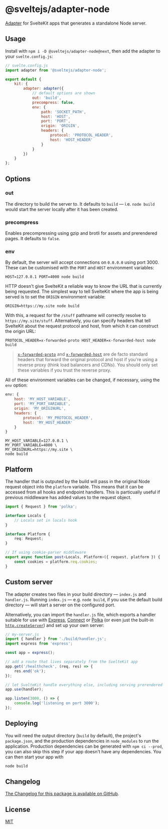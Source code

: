 # @sveltejs/adapter-node

[Adapter](https://kit.svelte.dev/docs#adapters) for SvelteKit apps that generates a standalone Node server.

## Usage

Install with `npm i -D @sveltejs/adapter-node@next`, then add the adapter to your `svelte.config.js`:

```js
// svelte.config.js
import adapter from '@sveltejs/adapter-node';

export default {
	kit: {
		adapter: adapter({
			// default options are shown
			out: 'build',
			precompress: false,
			env: {
				path: 'SOCKET_PATH',
				host: 'HOST',
				port: 'PORT',
				origin: 'ORIGIN',
				headers: {
					protocol: 'PROTOCOL_HEADER',
					host: 'HOST_HEADER'
				}
			}
		})
	}
};
```

## Options

### out

The directory to build the server to. It defaults to `build` — i.e. `node build` would start the server locally after it has been created.

### precompress

Enables precompressing using gzip and brotli for assets and prerendered pages. It defaults to `false`.

### env

By default, the server will accept connections on `0.0.0.0` using port 3000. These can be customised with the `PORT` and `HOST` environment variables:

```
HOST=127.0.0.1 PORT=4000 node build
```

HTTP doesn't give SvelteKit a reliable way to know the URL that is currently being requested. The simplest way to tell SvelteKit where the app is being served is to set the `ORIGIN` environment variable:

```
ORIGIN=https://my.site node build
```

With this, a request for the `/stuff` pathname will correctly resolve to `https://my.site/stuff`. Alternatively, you can specify headers that tell SvelteKit about the request protocol and host, from which it can construct the origin URL:

```
PROTOCOL_HEADER=x-forwarded-proto HOST_HEADER=x-forwarded-host node build
```

> [`x-forwarded-proto`](https://developer.mozilla.org/en-US/docs/Web/HTTP/Headers/X-Forwarded-Proto) and [`x-forwarded-host`](https://developer.mozilla.org/en-US/docs/Web/HTTP/Headers/X-Forwarded-Host) are de facto standard headers that forward the original protocol and host if you're using a reverse proxy (think load balancers and CDNs). You should only set these variables if you trust the reverse proxy.

All of these environment variables can be changed, if necessary, using the `env` option:

```js
env: {
	host: 'MY_HOST_VARIABLE',
	port: 'MY_PORT_VARIABLE',
	origin: 'MY_ORIGINURL',
	headers: {
		protocol: 'MY_PROTOCOL_HEADER',
		host: 'MY_HOST_HEADER'
	}
}
```

```
MY_HOST_VARIABLE=127.0.0.1 \
MY_PORT_VARIABLE=4000 \
MY_ORIGINURL=https://my.site \
node build
```

## Platform

The handler that is outputed by the build will pass in the original Node request object into the `platform` variable. This means that it can be accessed from all hooks and endpoint handlers. This is particually useful if previous middleware has added values to the request object.

```ts
import { Request } from 'polka';

interface Locals {
	// Locals set in locals hook
}

interface Platform {
	req: Request;
}

// If using cookie-parser middleware
export async function post<Locals, Platform>({ request, platform }) {
	const cookies = platform.req.cookies;
}
```

## Custom server

The adapter creates two files in your build directory — `index.js` and `handler.js`. Running `index.js` — e.g. `node build`, if you use the default build directory — will start a server on the configured port.

Alternatively, you can import the `handler.js` file, which exports a handler suitable for use with [Express](https://github.com/expressjs/expressjs.com), [Connect](https://github.com/senchalabs/connect) or [Polka](https://github.com/lukeed/polka) (or even just the built-in [`http.createServer`](https://nodejs.org/dist/latest/docs/api/http.html#httpcreateserveroptions-requestlistener)) and set up your own server:

```js
// my-server.js
import { handler } from './build/handler.js';
import express from 'express';

const app = express();

// add a route that lives separately from the SvelteKit app
app.get('/healthcheck', (req, res) => {
	res.end('ok');
});

// let SvelteKit handle everything else, including serving prerendered pages and static assets
app.use(handler);

app.listen(3000, () => {
	console.log('listening on port 3000');
});
```

## Deploying

You will need the output directory (`build` by default), the project's `package.json`, and the production dependencies in `node_modules` to run the application. Production dependencies can be generated with `npm ci --prod`, you can also skip this step if your app doesn't have any dependencies. You can then start your app with

```bash
node build
```

## Changelog

[The Changelog for this package is available on GitHub](https://github.com/sveltejs/kit/blob/master/packages/adapter-node/CHANGELOG.md).

## License

[MIT](LICENSE)
